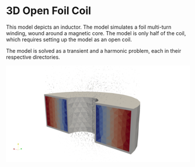 # 3D Open Foil Coil

This model depicts an inductor. The model simulates a foil multi-turn winding, wound around a magnetic core. The model is only half of the coil, which requires setting up the model as an open coil.

The model is solved as a transient and a harmonic problem, each in their respective directories.

![Foil Open Coil](3d_open_foil.png)